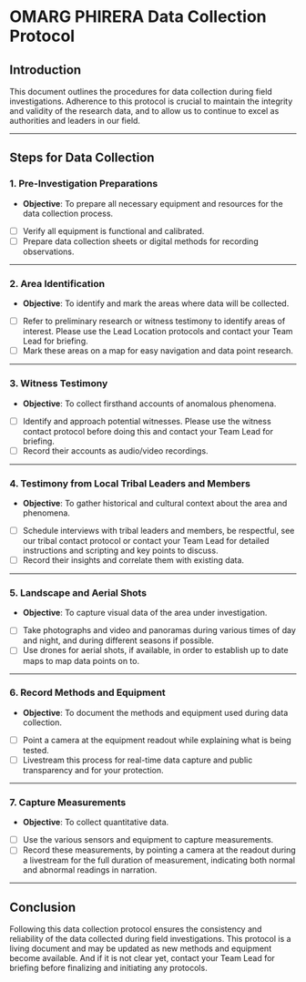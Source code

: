 # OMARG PHIRERA Data Collection Protocol

## Introduction
This document outlines the procedures for data collection during field investigations. Adherence to this protocol is crucial to maintain the integrity and validity of the research data, and to allow us to continue to excel as authorities and leaders in our field.

---

## Steps for Data Collection

### 1. Pre-Investigation Preparations

- **Objective**: To prepare all necessary equipment and resources for the data collection process.
- [ ] Verify all equipment is functional and calibrated.
- [ ] Prepare data collection sheets or digital methods for recording observations.

---

### 2. Area Identification

- **Objective**: To identify and mark the areas where data will be collected.
- [ ] Refer to preliminary research or witness testimony to identify areas of interest. Please use the Lead Location protocols and contact your Team Lead for briefing.
- [ ] Mark these areas on a map for easy navigation and data point research.

---

### 3. Witness Testimony

- **Objective**: To collect firsthand accounts of anomalous phenomena.
- [ ] Identify and approach potential witnesses. Please use the witness contact protocol before doing this and contact your Team Lead for briefing.
- [ ] Record their accounts as audio/video recordings.

---

### 4. Testimony from Local Tribal Leaders and Members

- **Objective**: To gather historical and cultural context about the area and phenomena.
- [ ] Schedule interviews with tribal leaders and members, be respectful, see our tribal contact protocol or contact your Team Lead for detailed instructions and scripting and key points to discuss.
- [ ] Record their insights and correlate them with existing data.

---

### 5. Landscape and Aerial Shots

- **Objective**: To capture visual data of the area under investigation.
- [ ] Take photographs and video and panoramas during various times of day and night, and during different seasons if possible.
- [ ] Use drones for aerial shots, if available, in order to establish up to date maps to map data points on to.

---

### 6. Record Methods and Equipment

- **Objective**: To document the methods and equipment used during data collection.
- [ ] Point a camera at the equipment readout while explaining what is being tested.
- [ ] Livestream this process for real-time data capture and public transparency and for your protection.

---

### 7. Capture Measurements

- **Objective**: To collect quantitative data.
- [ ] Use the various sensors and equipment to capture measurements.
- [ ] Record these measurements, by pointing a camera at the readout during a livestream for the full duration of measurement, indicating both normal and abnormal readings in narration.

---

## Conclusion

Following this data collection protocol ensures the consistency and reliability of the data collected during field investigations. This protocol is a living document and may be updated as new methods and equipment become available. And if it is not clear yet, contact your Team Lead for briefing before finalizing and initiating any protocols.

